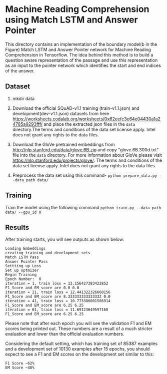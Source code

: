 
# Machine Reading Comprehension using Match LSTM and Answer Pointer

This directory contains an implementation of the boundary model(b in the Figure) Match LSTM and Answer Pointer network for Machine Reading Comprehension in Tensorflow. The idea behind this method is to build a question aware representation of the passage and use this representation as an input to the pointer network which identifies the start and end indices of the answer.

## Dataset
1. mkdir data

2. Download the official SQuAD-v1.1 training (train-v1.1.json) and development(dev-v1.1.json) datasets  from here
https://worksheets.codalab.org/worksheets/0x62eefc3e64e04430a1a24785a9293fff/ and place the extracted json files in the `data` directory.The terms and conditions of the data set license apply. Intel does not grant any rights to the data files.

3. Download the GloVe pretrained embeddings from  http://nlp.stanford.edu/data/glove.6B.zip and copy "glove.6B.300d.txt" file into the  `data` directory.
For more information about GloVe please visit https://nlp.stanford.edu/projects/glove/. The terms and conditions of the data set license apply. Intel does not grant any rights to the data files.

4. Preprocess the data set using this command- `python prepare_data.py --data_path data/`

## Training
Train the model using the following command
 `python train.py --data_path data/ --gpu_id 0`

## Results
After training starts, you will see outputs as shown below:
```
Loading Embeddings
creating training and development sets
Match LSTM Pass
Answer Pointer Pass
Settting up Loss
Set up optmizer
Begin Training
Epoch Number:  0
iteration = 1, train loss = 13.156427383422852
F1_Score and EM_score are 0.0 0.0
iteration = 21, train loss = 12.441322326660156
F1_Score and EM_score are 8.333333333333332 0.0
iteration = 41, train loss = 10.773386001586914
F1_Score and EM_score are 6.25 6.25
iteration = 61, train loss = 11.69123649597168
F1_Score and EM_score are 6.25 6.25
```
Please note that after each epoch you will see the validation F1 and EM scores being printed out. These numbers are a result of a much stricter evaluation and lower than the official evaluation numbers.

Considering the default setting, which has training set of 85387 examples and a development set of 10130 examples
after 15 epochs, you should expect to see a F1 and EM scores on the development set similar to this:

```
F1 Score ~62%
EM Score ~48%
```
